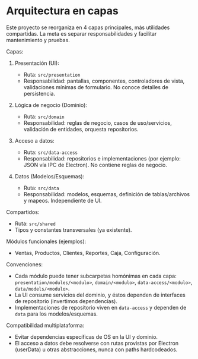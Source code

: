 # Arquitectura en capas

Este proyecto se reorganiza en 4 capas principales, más utilidades compartidas. La meta es separar responsabilidades y facilitar mantenimiento y pruebas.

Capas:

1) Presentación (UI):
   - Ruta: `src/presentation`
   - Responsabilidad: pantallas, componentes, controladores de vista, validaciones mínimas de formulario. No conoce detalles de persistencia.

2) Lógica de negocio (Dominio):
   - Ruta: `src/domain`
   - Responsabilidad: reglas de negocio, casos de uso/servicios, validación de entidades, orquesta repositorios.

3) Acceso a datos:
   - Ruta: `src/data-access`
   - Responsabilidad: repositorios e implementaciones (por ejemplo: JSON vía IPC de Electron). No contiene reglas de negocio.

4) Datos (Modelos/Esquemas):
   - Ruta: `src/data`
   - Responsabilidad: modelos, esquemas, definición de tablas/archivos y mapeos. Independiente de UI.

Compartidos:
   - Ruta: `src/shared`
   - Tipos y constantes transversales (ya existente).

Módulos funcionales (ejemplos):
   - Ventas, Productos, Clientes, Reportes, Caja, Configuración.

Convenciones:
   - Cada módulo puede tener subcarpetas homónimas en cada capa: `presentation/modules/<modulo>`, `domain/<modulo>`, `data-access/<modulo>`, `data/models/<modulo>`.
   - La UI consume servicios del dominio, y éstos dependen de interfaces de repositorio (invertimos dependencias).
   - Implementaciones de repositorio viven en `data-access` y dependen de `data` para los modelos/esquemas.

Compatibilidad multiplataforma:
   - Evitar dependencias específicas de OS en la UI y dominio.
   - El acceso a datos debe resolverse con rutas provistas por Electron (userData) u otras abstracciones, nunca con paths hardcodeados.
